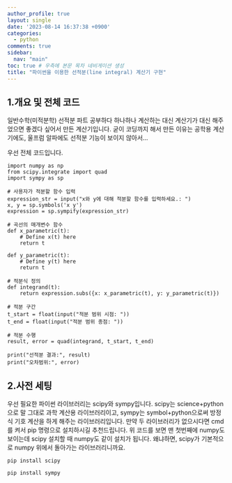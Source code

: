 ```yaml
---
author_profile: true
layout: single
date: '2023-08-14 16:37:38 +0900'
categories:
  - python
comments: true
sidebar:
  nav: "main"
toc: true # 우측에 본문 목차 네비게이션 생성
title: "파이썬을 이용한 선적분(line integral) 계산기 구현"
---
```

## 1.개요 및 전체 코드

일반수학(미적분학) 선적분 파트 공부하다 하나하나 계산하는 대신 계산기가 대신 해주었으면 좋겠다 싶어서 만든 계산기입니다.
굳이 코딩까지 해서 만든 이유는 공학용 계산기에도, 울프럼 알파에도 선적분 기능이 보이지 않아서...

우선 전체 코드입니다.
```
import numpy as np
from scipy.integrate import quad
import sympy as sp

# 사용자가 적분할 함수 입력
expression_str = input("x와 y에 대해 적분할 함수를 입력하세요.: ")
x, y = sp.symbols('x y')
expression = sp.sympify(expression_str)

# 곡선의 매개변수 함수
def x_parametric(t):
    # Define x(t) here
    return t

def y_parametric(t):
    # Define y(t) here
    return t

# 적분식 정의
def integrand(t):
    return expression.subs({x: x_parametric(t), y: y_parametric(t)})

# 적분 구간
t_start = float(input("적분 범위 시점: "))
t_end = float(input("적분 범위 종점: "))

# 적분 수행
result, error = quad(integrand, t_start, t_end)

print("선적분 결과:", result)
print("오차범위:", error)

```

## 2.사전 세팅
우선 필요한 파이썬 라이브러리는 scipy와 sympy입니다. scipy는 science+python으로 말 그대로 과학 계산용 라이브러리이고, sympy는 symbol+python으로써 방정식 기호 계산을 하게 해주는 라이브러리입니다.
만약 두 라이브러리가 없으시다면 cmd를 켜서 pip 명령으로 설치하시길 추천드립니다. 위 코드를 보면 맨 첫번째에 numpy도 보이는데 scipy 설치할 때 numpy도 같이 설치가 됩니다. 왜냐하면, scipy가 기본적으로 numpy 위에서 돌아가는 라이브러리니까요. 
```
pip install scipy
```
```
pip install sympy
```
